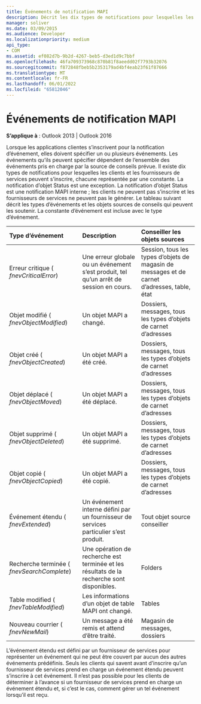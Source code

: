 ```yaml
---
title: Événements de notification MAPI
description: Décrit les dix types de notifications pour lesquelles les clients et les fournisseurs de services peuvent s’inscrire, chacune représentée par une constante.
manager: soliver
ms.date: 03/09/2015
ms.audience: Developer
ms.localizationpriority: medium
api_type:
- COM
ms.assetid: ef082d7b-9b2d-4267-beb5-d3ed1d9c7bbf
ms.openlocfilehash: 46fa709373968c870b81f8aeedd02f7793b32076
ms.sourcegitcommit: f872848fbeb5b2353179ad4bf4eab23f61f87666
ms.translationtype: MT
ms.contentlocale: fr-FR
ms.lasthandoff: 06/01/2022
ms.locfileid: "65812046"
---
```

# <a name="mapi-notification-events"></a>Événements de notification MAPI

  
  
**S’applique à** : Outlook 2013 | Outlook 2016 
  
Lorsque les applications clientes s’inscrivent pour la notification d’événement, elles doivent spécifier un ou plusieurs événements. Les événements qu’ils peuvent spécifier dépendent de l’ensemble des événements pris en charge par la source de conseils prévue. Il existe dix types de notifications pour lesquelles les clients et les fournisseurs de services peuvent s’inscrire, chacune représentée par une constante. La notification d’objet Status est une exception. La notification d’objet Status est une notification MAPI interne ; les clients ne peuvent pas s’inscrire et les fournisseurs de services ne peuvent pas le générer. Le tableau suivant décrit les types d’événements et les objets sources de conseils qui peuvent les soutenir. La constante d’événement est incluse avec le type d’événement.
  
|**Type d’événement**|**Description**|**Conseiller les objets sources**|
|:-----|:-----|:-----|
|Erreur critique ( _fnevCriticalError_)  <br/> |Une erreur globale ou un événement s’est produit, tel qu’un arrêt de session en cours. |Session, tous les types d’objets de magasin de messages et de carnet d’adresses, table, état  <br/> |
|Objet modifié ( _fnevObjectModified_)  <br/> |Un objet MAPI a changé. |Dossiers, messages, tous les types d’objets de carnet d’adresses  <br/> |
|Objet créé ( _fnevObjectCreated_)  <br/> |Un objet MAPI a été créé. |Dossiers, messages, tous les types d’objets de carnet d’adresses  <br/> |
|Objet déplacé ( _fnevObjectMoved_)  <br/> |Un objet MAPI a été déplacé. |Dossiers, messages, tous les types d’objets de carnet d’adresses  <br/> |
|Objet supprimé ( _fnevObjectDeleted_)  <br/> |Un objet MAPI a été supprimé. |Dossiers, messages, tous les types d’objets de carnet d’adresses  <br/> |
|Objet copié ( _fnevObjectCopied_)  <br/> |Un objet MAPI a été copié. |Dossiers, messages, tous les types d’objets de carnet d’adresses  <br/> |
|Événement étendu ( _fnevExtended_)  <br/> |Un événement interne défini par un fournisseur de services particulier s’est produit. |Tout objet source conseiller  <br/> |
|Recherche terminée ( _fnevSearchComplete_)  <br/> |Une opération de recherche est terminée et les résultats de la recherche sont disponibles. |Folders  <br/> |
|Table modified ( _fnevTableModified_)  <br/> |Les informations d’un objet de table MAPI ont changé. |Tables  <br/> |
|Nouveau courrier ( _fnevNewMail_)  <br/> |Un message a été remis et attend d’être traité. |Magasin de messages, dossiers  <br/> |
   
L’événement étendu est défini par un fournisseur de services pour représenter un événement qui ne peut être couvert par aucun des autres événements prédéfinis. Seuls les clients qui savent avant d’inscrire qu’un fournisseur de services prend en charge un événement étendu peuvent s’inscrire à cet événement. Il n’est pas possible pour les clients de déterminer à l’avance si un fournisseur de services prend en charge un événement étendu et, si c’est le cas, comment gérer un tel événement lorsqu’il est reçu.
  

